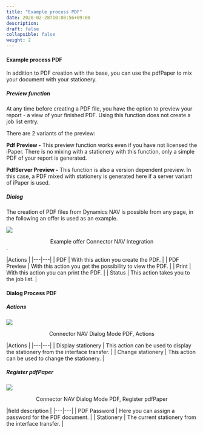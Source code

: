 ```yaml
---
title: "Example process PDF"
date: 2020-02-28T10:08:56+09:00
description: 
draft: false
collapsible: false
weight: 2
---
```


#### Example process PDF

In addition to PDF creation with the base, you can use the pdfPaper to mix your document with your stationery.

##### Preview function

At any time before creating a PDF file, you have the option to preview your report - a view of your finished PDF. Using this function does not create a job list entry.

There are 2 variants of the preview:

**Pdf Preview -** This preview function works even if you have not licensed the iPaper. There is no mixing with a stationery with this function, only a simple PDF of your report is generated.

**PdfServer Preview -** This function is also a version dependent preview. In this case, a PDF mixed with stationery is generated here if a server variant of iPaper is used.

##### Dialog

The creation of PDF files from Dynamics NAV is possible from any page, in the following an offer is used as an example.

![](/images/connectornav/pdfpaper/nav_integration.png)<center>Example offer Connector NAV Integration</center>.

|Actions |
|---|---|
| PDF         | With this action you create the PDF.                      |
| PDF Preview | With this action you get the possibility to view the PDF. |
| Print       | With this action you can print the PDF.                   |
| Status      | This action takes you to the job list.                    |

#### Dialog Process PDF

##### Actions

![](/images/connectornav/pdfpaper/pdf_actions.png)<center>Connector NAV Dialog Mode PDF, Actions</center>

|Actions |
|---|---|
| Display stationery | This action can be used to display the stationery from the interface transfer. |
| Change stationery  | This action can be used to change the stationery.                              |

##### Register pdfPaper

![](/images/connectornav/pdfpaper/pdf_reg_pdfpaper.png)<center>Connector NAV Dialog Mode PDF, Register pdfPaper</center> 

|field description |
|---|---|
| PDF Password | Here you can assign a password for the PDF document. |
| Stationery   | The current stationery from the interface transfer.  |